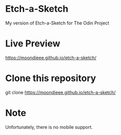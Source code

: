 # Etch-a-Sketch
My version of Etch-a-Sketch for The Odin Project

# Live Preview
https://moondieee.github.io/etch-a-sketch/

# Clone this repository
git clone https://moondieee.github.io/etch-a-sketch/

# Note
Unfortunately, there is no mobile support. 

